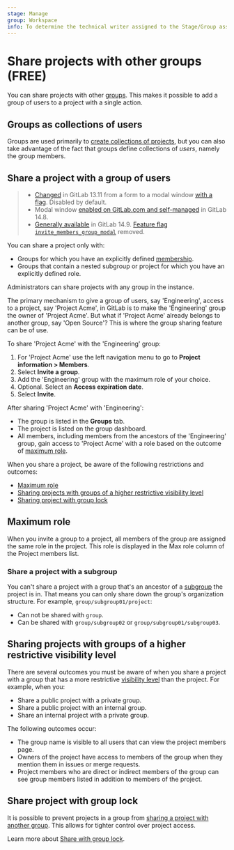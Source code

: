 ```yaml
---
stage: Manage
group: Workspace
info: To determine the technical writer assigned to the Stage/Group associated with this page, see https://about.gitlab.com/handbook/product/ux/technical-writing/#assignments
---
```


# Share projects with other groups **(FREE)**

You can share projects with other [groups](../../group/index.md). This makes it
possible to add a group of users to a project with a single action.

## Groups as collections of users

Groups are used primarily to [create collections of projects](../../group/index.md), but you can also
take advantage of the fact that groups define collections of _users_, namely the group
members.

## Share a project with a group of users

> - [Changed](https://gitlab.com/gitlab-org/gitlab/-/issues/247208) in GitLab 13.11 from a form to a modal
    window [with a flag](../../feature_flags.md). Disabled by default.
> - Modal window [enabled on GitLab.com and self-managed](https://gitlab.com/gitlab-org/gitlab/-/issues/247208)
    in GitLab 14.8.
> - [Generally available](https://gitlab.com/gitlab-org/gitlab/-/issues/352526) in GitLab 14.9.
    [Feature flag `invite_members_group_modal`](https://gitlab.com/gitlab-org/gitlab/-/issues/352526) removed.

You can share a project only with:

- Groups for which you have an explicitly defined [membership](index.md).
- Groups that contain a nested subgroup or project for which you have an explicitly defined role.

Administrators can share projects with any group in the instance.

The primary mechanism to give a group of users, say 'Engineering', access to a project,
say 'Project Acme', in GitLab is to make the 'Engineering' group the owner of 'Project
Acme'. But what if 'Project Acme' already belongs to another group, say 'Open Source'?
This is where the group sharing feature can be of use.

To share 'Project Acme' with the 'Engineering' group:

1. For 'Project Acme' use the left navigation menu to go to **Project information > Members**.
1. Select **Invite a group**.
1. Add the 'Engineering' group with the maximum role of your choice.
1. Optional. Select an **Access expiration date**.
1. Select **Invite**.

After sharing 'Project Acme' with 'Engineering':

- The group is listed in the **Groups** tab.
- The project is listed on the group dashboard.
- All members, including members from the ancestors of the 'Engineering' group, gain access to 'Project Acme' with a role based on the outcome of [maximum role](#maximum-role).

When you share a project, be aware of the following restrictions and outcomes:

- [Maximum role](#maximum-role)
- [Sharing projects with groups of a higher restrictive visibility level](#sharing-projects-with-groups-of-a-higher-restrictive-visibility-level)
- [Sharing project with group lock](#share-project-with-group-lock)

## Maximum role

When you invite a group to a project, all members of the group are assigned the same role in the project. This role is displayed in the Max role column of the Project members list.

### Share a project with a subgroup

You can't share a project with a group that's an ancestor of a [subgroup](../../group/subgroups/index.md) the project is
in. That means you can only share down the group's organization structure. For example, `group/subgroup01/project`:

- Can not be shared with `group`.
- Can be shared with `group/subgroup02` or  `group/subgroup01/subgroup03`.

## Sharing projects with groups of a higher restrictive visibility level

There are several outcomes you must be aware of when you share a project with a group that has a more restrictive [visibility level](../../public_access.md#project-and-group-visibility) than the project. For example, when you:

- Share a public project with a private group.
- Share a public project with an internal group.
- Share an internal project with a private group.

The following outcomes occur:

- The group name is visible to all users that can view the project members page.
- Owners of the project have access to members of the group when they mention them in issues or merge requests.
- Project members who are direct or indirect members of the group can see group members listed in addition to members of the project.

## Share project with group lock

It is possible to prevent projects in a group from
[sharing a project with another group](../members/share_project_with_groups.md).
This allows for tighter control over project access.

Learn more about [Share with group lock](../../group/access_and_permissions.md#prevent-a-project-from-being-shared-with-groups).
